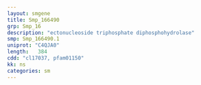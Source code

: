 ```yaml
---
layout: smgene
title: Smp_166490
grp: Smp_16
description: "ectonucleoside triphosphate diphosphohydrolase"
smp: Smp_166490.1
uniprot: "C4QJA0"
length:   384
cdd: "cl17037, pfam01150"
kk: ns
categories: sm
---
```

